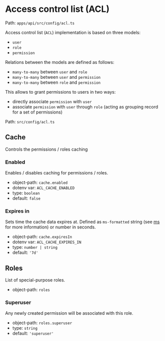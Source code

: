 # Access control list (ACL)

Path: `apps/api/src/config/acl.ts`

Access control list (`ACL`) implementation is based on three models:

* `user`
* `role`
* `permission`

Relations between the models are defined as follows:

* `many-to-many` between `user` and `role`
* `many-to-many` between `user` and `permission`
* `many-to-many` between `role` and `permission`

This allows to grant permissions to users in two ways:

* directly associate `permission` with `user`
* associate `permission` with `user` through `role` (acting as grouping record for a set of permissions)

Path: `src/config/acl.ts`

## Cache
Controls the permissions / roles caching

### Enabled
Enables / disables caching for permissions / roles.

* object-path: `cache.enabled`
* dotenv var: `ACL_CACHE_ENABLED`
* type: `boolean`
* default: `false`

### Expires in
Sets time the cache data expires at. Defined as `ms-formatted` string (see [ms](https://github.com/vercel/ms) for more information) or number in seconds.

* object-path: `cache.expiresIn`
* dotenv var: `ACL_CACHE_EXPIRES_IN`
* type: `number | string`
* default: `'7d'`

## Roles

List of special-purpose roles.

* object-path: `roles`

### Superuser

Any newly created permission will be associated with this role.

* object-path: `roles.superuser`
* type: `string`
* default: `'superuser'`
